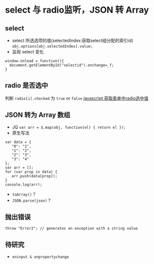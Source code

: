 # select 与 radio监听，JSON 转 Array
## select 
- select 所选选项的值(selectedIndex:获取select组分配的索引id)
 `obj.options[obj.selectedIndex].value;`
- 监视 select 变化 
 ```
 window.onload = function(){
   document.getElementById("selectid").onchange=_f;
 }
 ```

## radio 是否选中
判断 `radio[i].checked` 为 `true` or `false`
[ javascript 获取表单中radio选中值](http://blog.csdn.net/magi1201/article/details/44465557)

## JSON 转为 Array 数组
- JQ `var arr = $.map(obj, function(el) { return el });`
- 原生写法
 ```
var data = {
    "0": "1",
    "1": "2",
    "2": "3",
    "3": "4"
};
var arr = [];
for (var prop in data) {
    arr.push(data[prop]);
}
console.log(arr);
 ```
- `toArray()`？
- `JSON.parse(json)`？

## 抛出错误
```
throw "Error2"; // generates an exception with a string value
```

## 待研究
- `oninput & onpropertychange`